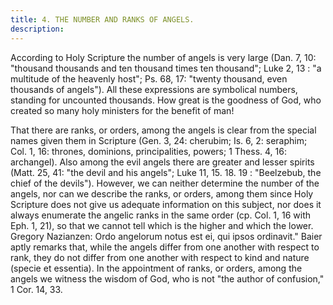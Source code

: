 ```yaml
---
title: 4. THE NUMBER AND RANKS OF ANGELS.
description: 
---
```


According to Holy Scripture the number of angels is very large (Dan. 7, 10: "thousand thousands and ten thousand times ten thousand"; Luke 2, 13 : "a multitude of the heavenly host"; Ps. 68, 17: "twenty thousand, even thousands of angels"). All these expressions are symbolical numbers, standing for uncounted thousands. How great is the goodness of God, who created so many holy ministers for the benefit of man!

That there are ranks, or orders, among the angels is clear from the special names given them in Scripture (Gen. 3, 24: cherubim; Is. 6, 2: seraphim; Col. 1, 16: thrones, dominions, principalities, powers; 1 Thess. 4, 16: archangel). Also among the evil angels there are greater and lesser spirits (Matt. 25, 41: "the devil and his angels"; Luke 11, 15. 18. 19 : "Beelzebub, the chief of the devils"). However, we can neither determine the number of the angels, nor can we describe the ranks, or orders, among them since Holy Scripture does not give us adequate information on this subject, nor does it always enumerate the angelic ranks in the same order (cp. Col. 1, 16 with Eph. 1, 21), so that we cannot tell which is the higher and which the lower. Gregory Nazianzen: Ordo angelorum notus est ei, qui ipsos ordinavit." Baier aptly remarks that, while the angels differ from one another with respect to rank, they do not differ from one another with respect to kind and nature (specie et essentia). In the appointment of ranks, or orders, among the angels we witness the wisdom of God, who is not "the author of confusion," 1 Cor. 14, 33.